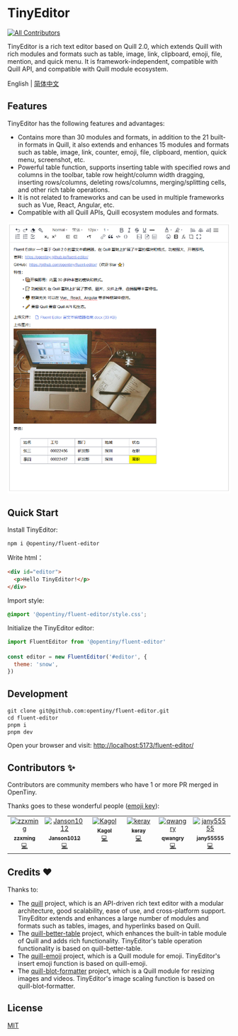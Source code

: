# TinyEditor

<!-- ALL-CONTRIBUTORS-BADGE:START - Do not remove or modify this section -->

[![All Contributors](https://img.shields.io/badge/all_contributors-6-orange.svg?style=flat-square)](#contributors-)

<!-- ALL-CONTRIBUTORS-BADGE:END -->

TinyEditor is a rich text editor based on Quill 2.0, which extends Quill with rich modules and formats such as table, image, link, clipboard, emoji, file, mention, and quick menu. It is framework-independent, compatible with Quill API, and compatible with Quill module ecosystem.

English | [简体中文](README.zh-CN.md)

## Features

TinyEditor has the following features and advantages:

- Contains more than 30 modules and formats, in addition to the 21 built-in formats in Quill, it also extends and enhances 15 modules and formats such as table, image, link, counter, emoji, file, clipboard, mention, quick menu, screenshot, etc.
- Powerful table function, supports inserting table with specified rows and columns in the toolbar, table row height/column width dragging, inserting rows/columns, deleting rows/columns, merging/splitting cells, and other rich table operations.
- It is not related to frameworks and can be used in multiple frameworks such as Vue, React, Angular, etc.
- Compatible with all Quill APIs, Quill ecosystem modules and formats.

![TinyEditor](fluent-editor.png)

## Quick Start

Install TinyEditor:

```shell
npm i @opentiny/fluent-editor
```

Write html：

```html
<div id="editor">
  <p>Hello TinyEditor!</p>
</div>
```

Import style:

```css
@import '@opentiny/fluent-editor/style.css';
```

Initialize the TinyEditor editor:

```javascript
import FluentEditor from '@opentiny/fluent-editor'

const editor = new FluentEditor('#editor', {
  theme: 'snow',
})
```

## Development

```shell
git clone git@github.com:opentiny/fluent-editor.git
cd fluent-editor
pnpm i
pnpm dev
```

Open your browser and visit: [http://localhost:5173/fluent-editor/](http://localhost:5173/fluent-editor/)

## Contributors ✨

Contributors are community members who have 1 or more PR merged in OpenTiny.

Thanks goes to these wonderful people ([emoji key](https://allcontributors.org/docs/en/emoji-key)):

<!-- ALL-CONTRIBUTORS-LIST:START - Do not remove or modify this section -->
<!-- prettier-ignore-start -->
<!-- markdownlint-disable -->
<table>
  <tbody>
    <tr>
      <td align="center" valign="top" width="14.28%"><a href="https://github.com/zzxming"><img src="https://avatars.githubusercontent.com/u/74341337?v=4?s=100" width="100px;" alt="zzxming"/><br /><sub><b>zzxming</b></sub></a><br /><a href="https://github.com/opentiny/fluent-editor/commits?author=zzxming" title="Code">💻</a></td>
      <td align="center" valign="top" width="14.28%"><a href="https://github.com/Janson1012"><img src="https://avatars.githubusercontent.com/u/60996238?v=4?s=100" width="100px;" alt="Janson1012"/><br /><sub><b>Janson1012</b></sub></a><br /><a href="https://github.com/opentiny/fluent-editor/commits?author=Janson1012" title="Code">💻</a></td>
      <td align="center" valign="top" width="14.28%"><a href="https://kagol.github.io/blogs"><img src="https://avatars.githubusercontent.com/u/9566362?v=4?s=100" width="100px;" alt="Kagol"/><br /><sub><b>Kagol</b></sub></a><br /><a href="https://github.com/opentiny/fluent-editor/commits?author=kagol" title="Code">💻</a></td>
      <td align="center" valign="top" width="14.28%"><a href="https://github.com/kiss-keray"><img src="https://avatars.githubusercontent.com/u/24504763?v=4?s=100" width="100px;" alt="keray"/><br /><sub><b>keray</b></sub></a><br /><a href="https://github.com/opentiny/fluent-editor/commits?author=kiss-keray" title="Code">💻</a></td>
      <td align="center" valign="top" width="14.28%"><a href="https://github.com/qwangry"><img src="https://avatars.githubusercontent.com/u/58112936?v=4?s=100" width="100px;" alt="qwangry"/><br /><sub><b>qwangry</b></sub></a><br /><a href="https://github.com/opentiny/fluent-editor/commits?author=qwangry" title="Code">💻</a></td>
      <td align="center" valign="top" width="14.28%"><a href="https://github.com/jany55555"><img src="https://avatars.githubusercontent.com/u/173228510?v=4?s=100" width="100px;" alt="jany55555"/><br /><sub><b>jany55555</b></sub></a><br /><a href="https://github.com/opentiny/fluent-editor/commits?author=jany55555" title="Code">💻</a></td>
    </tr>
  </tbody>
</table>

<!-- markdownlint-restore -->
<!-- prettier-ignore-end -->

<!-- ALL-CONTRIBUTORS-LIST:END -->

## Credits ❤️

Thanks to:

- The [quill](https://github.com/slab/quill) project, which is an API-driven rich text editor with a modular architecture, good scalability, ease of use, and cross-platform support. TinyEditor extends and enhances a large number of modules and formats such as tables, images, and hyperlinks based on Quill.
- The [quill-better-table](https://github.com/soccerloway/quill-better-table) project, which enhances the built-in table module of Quill and adds rich functionality. TinyEditor's table operation functionality is based on quill-better-table.
- The [quill-emoji](https://github.com/contentco/quill-emoji) project, which is a Quill module for emoji. TinyEditor's insert emoji function is based on quill-emoji.
- The [quill-blot-formatter](https://github.com/Fandom-OSS/quill-blot-formatter) project, which is a Quill module for resizing images and videos. TinyEditor's image scaling function is based on quill-blot-formatter.

## License

[MIT](LICENSE)
